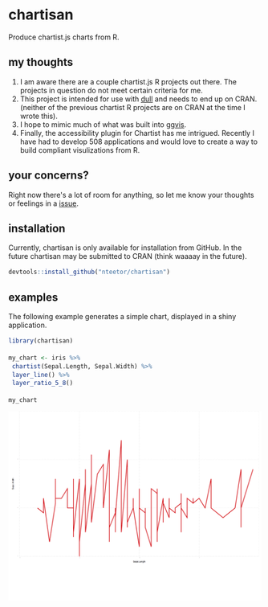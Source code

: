 # chartisan
Produce chartist.js charts from R.

## my thoughts

1. I am aware there are a couple chartist.js R projects out there. The projects
   in question do not meet certain criteria for me.
1. This project is intended for use with [dull](https://github.com/nteetor/dull)
   and needs to end up on CRAN. (neither of the previous chartist R projects are on
   CRAN at the time I wrote this).
1. I hope to mimic much of what was built into
   [ggvis](https://github.com/rstudio/ggvis).
1. Finally, the accessibility plugin for Chartist has me intrigued. Recently I
   have had to develop 508 applications and would love to create a way to build
   compliant visulizations from R.

## your concerns?

Right now there's a lot of room for anything, so let me know your thoughts or feelings in a [issue](https://github.com/nteetor/chartisan/issues/new).

## installation

Currently, chartisan is only available for installation from GitHub. In the 
future chartisan may be submitted to CRAN (think waaaay in the future).

```R
devtools::install_github("nteetor/chartisan")
```

## examples

The following example generates a simple chart, displayed in a shiny
application.

```R
library(chartisan)

my_chart <- iris %>%
 chartist(Sepal.Length, Sepal.Width) %>%
 layer_line() %>%
 layer_ratio_5_8()
 
my_chart
```

![A simple chart](/inst/readme-example-chart.png)

